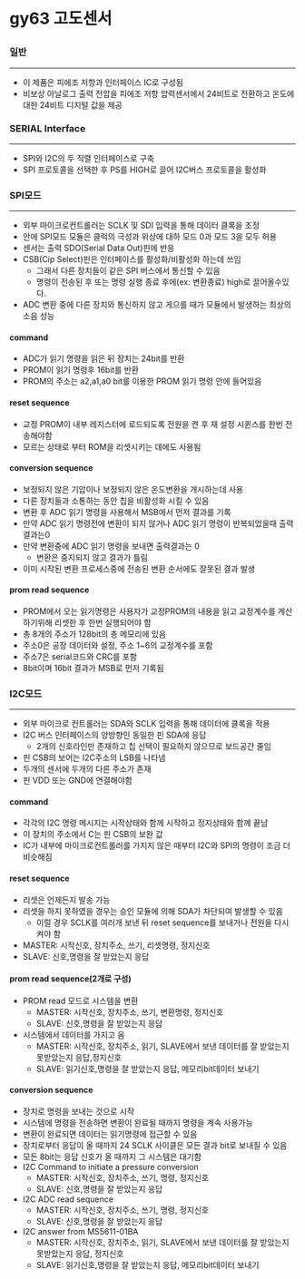 # gy63 고도센서<p>

### 일반
---
- 이 제품은 피에조 저항과 인터페이스 IC로 구성됨
- 비보상 아날로그 출력 전압을 피에조 저항 압력센서에서 24비트로 전환하고 온도에 대한 24비트 디지털 값을 제공

### SERIAL Interface
---
- SPI와 I2C의 두 직렬 인터페이스로 구축
- SPI 프로토콜을 선택한 후 PS를 HIGH로 끌어 I2C버스 프로토콜을 활성화

### SPI모드
---
- 외부 마이크로컨트롤러는 SCLK 및 SDI 입력을 통해 데이터 클록을 조정
- 안에 SPI모드 모듈은 클럭의 극성과 위상에 대하 모드 0과 모드 3을 모두 허용
- 센서는 출력 SDO(Serial Data Out)핀에 반응 
- CSB(Cip Select)핀은 인터페이스를 활성화/비활성화 하는데 쓰임
	- 그래서 다른 장치들이 같은 SPI 버스에서 통신할 수 있음
	- 명령이 전송된 후 또는 명령 실행 종료 후에(ex: 변환종료) high로 끌어올수있다.
- ADC 변환 중에 다른 장치와 통신하지 않고 게으를 때가 모듈에서 발생하는 최상의 소음 성능
#### command
- ADC가 읽기 명령을 읽은 뒤 장치는 24bit를 반환
- PROM이 읽기 명령후 16bit를 반환
- PROM의 주소는 a2,a1,a0 bit를 이용한 PROM 읽기 명령 안에 들어있음

#### reset sequence
- 교정 PROM이 내부 레지스터에 로드되도록 전원을 켠 후 재 설정 시퀸스를 한번 전송해야함
- 모르는 상태로 부터 ROM을 리셋시키는 데에도 사용됨

#### conversion sequence
- 보정되지 않은 기압이나 보정되지 않은 온도변환을 개시하는데 사용
- 다른 장치들과 소통하는 동안 칩을 비활성화 시킬 수 있음
- 변환 후 ADC 읽기 명령을 사용해서 MSB에서 먼저 결과를 기록
- 만약 ADC 읽기 명령전에 변환이 되지 않거나 ADC 읽기 명령이 반복되었을때 출력결과는0
- 만약 변환중에 ADC 읽기 명령을 보내면 출력결과는 0
	- 변환은 중지되지 않고 결과가 틀림
- 이미 시작된 변환 프로세스중에 전송된 변환 순서에도 잘못된 결과 발생

#### prom read sequence
- PROM에서 오는 읽기명령은 사용자가 교정PROM의 내용을 읽고 교정계수를 계산하기위해 리셋한 후 한번 실행되어야 함
- 총 8개의 주소가 128bit의 총 메모리에 있음
- 주소0은 공장 데이터와 설정, 주소 1~6의 교정계수를 포함
- 주소7은 serial코드와 CRC를 포함
- 8bit이며 16bit 결과가 MSB로 먼저 기록됨

### I2C모드
---
- 외부 마이크로 컨트롤러는 SDA와 SCLK 입력을 통해 데이터에 클록을 적용
- I2C 버스 인터페이스의 양방향인 동일한 핀 SDA에 응답
	- 2개의 신호라인만 존재하고 칩 선택이 필요하지 않으므로 보드공간 줄임
- 핀 CSB의 보어는 I2C주소의 LSB를 나타냄
- 두개의 센서에 두개의 다른 주소가 존재
- 핀 VDD 또는 GND에 연결해야함

#### command
- 각각의 I2C 명령 메시지는 시작상태와 함께 시작하고 정지상태와 함께 끝남
- 이 장치의 주소에서 C는 핀 CSB의 보완 값
- IC가 내부에 마이크로컨트롤러를 가지지 않은 때부터 I2C와 SPI의 명령이 조금 더 비슷해짐

#### reset sequence
- 리셋은 언제든지 발송 가능
- 리셋을 하지 못하였을 경우는 승인 모듈에 의해 SDA가 차단되여 발생할 수 있음
	- 이럴 경우 SCLK를 여러개 보낸 뒤 reset sequence를 보내거나 전원을 다시 켜야 함
- MASTER: 시작신호, 장치주소, 쓰기, 리셋명령, 정지신호
- SLAVE: 신호,명령을 잘 받았는지 응답

#### prom read sequence(2개로 구성)
 - PROM read 모드로 시스템을 변환
 	- MASTER: 시작신호, 장치주소, 쓰기, 변환명령, 정지신호
 	- SLAVE: 신호,명령을 잘 받았는지 응답
 - 시스템에서 데이터를 가지고 옴
 	- MASTER: 시작신호, 장치주소, 읽기, SLAVE에서 보낸 데이터를 잘 받았는지 못받았는지 응답,정지신호
 	- SLAVE: 읽기신호,명령을 잘 받았는지 응답, 메모리bit데이터 보내기
 
#### conversion sequence
- 장치로 명령을 보내는 것으로 시작
- 시스템에 명령을 전송하면 변환이 완료될 때까지 명령을 계속 사용가능
- 변환이 완료되면 데이터는 읽기명령에 접근할 수 있음
- 장치로부터 응답이 올 때까지 24 SCLK 사이클은 모든 결과 bit로 보내질 수 있음
- 모든 8bit는 응답 신호가 올 때까지 그 시스템은 대기함
- I2C Command to initiate a pressure conversion
	- MASTER: 시작신호, 장치주소, 쓰기, 명령, 정지신호
	- SLAVE: 신호,명령을 잘 받았는지 응답
- I2C ADC read sequence
	- MASTER: 시작신호, 장치주소, 쓰기, 명령, 정지신호
	- SLAVE: 신호,명령을 잘 받았는지 응답
- I2C answer from MS5611-01BA
	- MASTER: 시작신호, 장치주소, 읽기, SLAVE에서 보낸 데이터를 잘 받았는지 못받았는지 응답, 정지신호
	- SLAVE: 읽기신호,명령을 잘 받았는지 응답, 메모리bit데이터 보내기 
   
